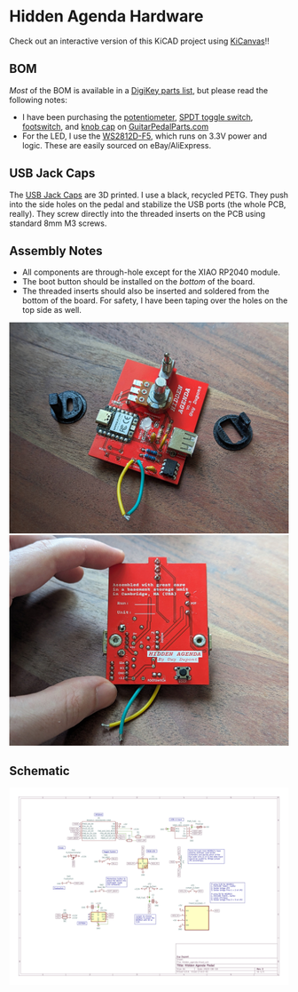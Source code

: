 # Hidden Agenda Hardware

Check out an interactive version of this KiCAD project using [KiCanvas](https://kicanvas.org/?github=https://github.com/dupontgu/hidden_agenda_pedal/tree/main/hardware)!!

## BOM

_Most_ of the BOM is available in a [DigiKey parts list](https://www.digikey.com/en/mylists/list/27DUQKO28G), but please read the following notes:
* I have been purchasing the [potentiometer](https://guitarpedalparts.com/products/b5k-16mm-potentiometer-round-shaft-right-angle-pcb-pins), 
[SPDT toggle switch](https://guitarpedalparts.com/products/spdt-on-off-on-toggle-switch-solder-lugs), 
[footswitch](https://guitarpedalparts.com/products/momentary-spdt-foot-switch), and 
[knob cap](https://guitarpedalparts.com/products/small-fluted-knob-clear) on [GuitarPedalParts.com](https://guitarpedalparts.com/)
* For the LED, I use the [WS2812D-F5](https://datasheet.lcsc.com/lcsc/2204181500_Worldsemi-WS2812D-F5_C190565.pdf), which runs on 3.3V power and logic. These are easily sourced on eBay/AliExpress.

## USB Jack Caps

The [USB Jack Caps](./usb_caps_v6.stl) are 3D printed. I use a black, recycled PETG. They push into the side holes on the pedal and stabilize the USB ports (the whole PCB, really). They screw directly into the threaded inserts on the PCB using standard 8mm M3 screws.

## Assembly Notes

* All components are through-hole except for the XIAO RP2040 module.
* The boot button should be installed on the _bottom_ of the board.
* The threaded inserts should also be inserted and soldered from the bottom of the board. For safety, I have been taping over the holes on the top side as well.

 [<img src="./pcb_assembled_top_v3.jpg" width="600"/>](./pcb_assembled_top_v3.jpg)
 [<img src="./pcb_assembled_bottom_v3.jpg" width="600"/>](./pcb_assembled_bottom_v3.jpg)

## Schematic

 [<img src="./schematic_v3.jpg"/>](./schematic_v3.pdf)